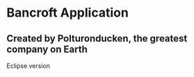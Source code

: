 # Bancroft Application

## Created by Polturonducken, the greatest company on Earth

Eclipse version